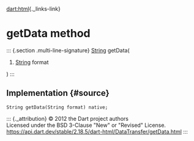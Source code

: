 [dart:html](../../dart-html/dart-html-library){._links-link}

getData method
==============

::: {.section .multi-line-signature}
[String](../../dart-core/string-class) getData(

1.  [String](../../dart-core/string-class) format

)
:::

Implementation {#source}
--------------

``` {.language-dart data-language="dart"}
String getData(String format) native;
```

::: {._attribution}
© 2012 the Dart project authors\
Licensed under the BSD 3-Clause \"New\" or \"Revised\" License.\
<https://api.dart.dev/stable/2.18.5/dart-html/DataTransfer/getData.html>
:::
